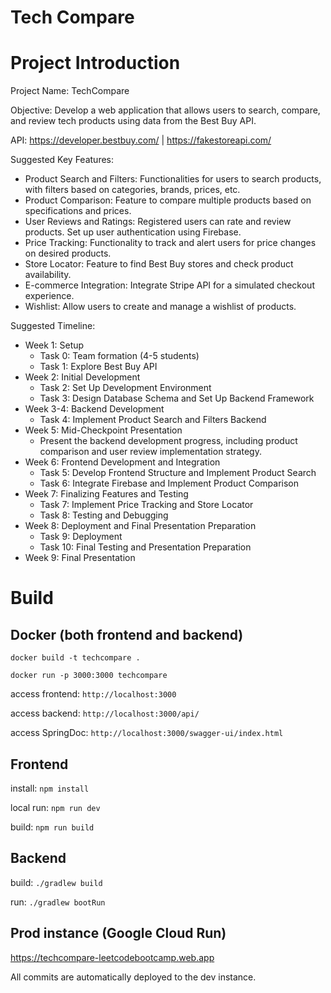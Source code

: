 # Tech Compare

# Project Introduction

Project Name: TechCompare

Objective: Develop a web application that allows users to search, compare, and review tech products using data from the Best Buy API.

API: https://developer.bestbuy.com/ | https://fakestoreapi.com/

Suggested Key Features:

* Product Search and Filters: Functionalities for users to search products, with filters based on categories, brands, prices, etc.
* Product Comparison: Feature to compare multiple products based on specifications and prices.
* User Reviews and Ratings: Registered users can rate and review products. Set up user authentication using Firebase.
* Price Tracking: Functionality to track and alert users for price changes on desired products.
* Store Locator: Feature to find Best Buy stores and check product availability.
* E-commerce Integration: Integrate Stripe API for a simulated checkout experience.
* Wishlist: Allow users to create and manage a wishlist of products.

Suggested Timeline:

* Week 1: Setup
  * Task 0: Team formation (4-5 students)
  * Task 1: Explore Best Buy API 
* Week 2: Initial Development
  * Task 2: Set Up Development Environment
  * Task 3: Design Database Schema and Set Up Backend Framework
* Week 3-4: Backend Development
  * Task 4: Implement Product Search and Filters Backend
* Week 5: Mid-Checkpoint Presentation
  * Present the backend development progress, including product comparison and user review implementation strategy.
* Week 6: Frontend Development and Integration
  * Task 5: Develop Frontend Structure and Implement Product Search
  * Task 6: Integrate Firebase and Implement Product Comparison
* Week 7: Finalizing Features and Testing
  * Task 7: Implement Price Tracking and Store Locator
  * Task 8: Testing and Debugging
* Week 8: Deployment and Final Presentation Preparation
  * Task 9: Deployment
  * Task 10: Final Testing and Presentation Preparation
* Week 9: Final Presentation

# Build

## Docker (both frontend and backend)

`docker build -t techcompare .`

`docker run -p 3000:3000 techcompare`

access frontend: `http://localhost:3000`

access backend: `http://localhost:3000/api/`

access SpringDoc: `http://localhost:3000/swagger-ui/index.html`

## Frontend

install: `npm install`

local run: `npm run dev`

build: `npm run build`

## Backend

build: `./gradlew build`

run: `./gradlew bootRun`

## Prod instance (Google Cloud Run)

https://techcompare-leetcodebootcamp.web.app

All commits are automatically deployed to the dev instance.